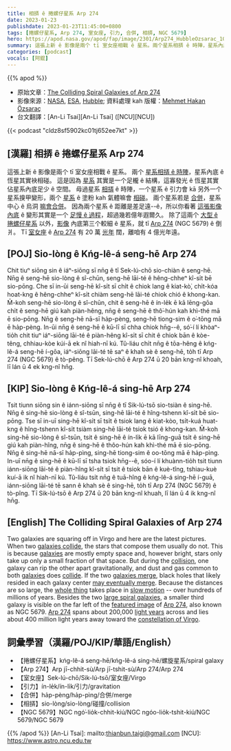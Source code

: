 ```yaml
---
title: 相挵 ê 捲螺仔星系 Arp 274
date: 2023-01-23
publishdate: 2023-01-23T11:45:00+0800
tags: [捲螺仔星系, Arp 274, 室女座, 引力, 合併, 相挵, NGC 5679]
hero: https://apod.nasa.gov/apod/fap/image/2301/Arp274_HubbleOzsarac_1080.jpg
summary: 這張上新 ê 影像是兩个 tī 室女座相戰 ê 星系。兩个星系相挵 ê 時陣，星系內底 ê 恆星其實袂相碰，這是因為星系其實是一个足櫳 ê 結構。
categories: [podcast]
vocals: [阿錕]
---
```


{{% apod %}}

- 原始文章：[The Colliding Spiral Galaxies of Arp 274](https://apod.nasa.gov/apod/ap230123.html)
- 影像來源：[NASA](https://www.nasa.gov/), [ESA](https://www.esa.int/), [Hubble](https://www.nasa.gov/mission_pages/hubble/main/index.html); 資料處理 kah 版權：[Mehmet Hakan Özsaraç](https://www.flickr.com/photos/mhozsarac/)
- 台文翻譯：[An-Li Tsai][An-Li Tsai] ([NCU][NCU])

{{< podcast "cldz8sf5902kc01tj652ee7kt" >}}

## [漢羅] 相挵 ê 捲螺仔星系 Arp 274
這張上新 ê 影像是兩个 tī 室女座相戰 ê 星系。
兩个 [星系相挵 ê 時陣][galaxies collide]，星系內底 ê 恆星其實袂相碰。
這是因為 [星系][galaxies 1] 其實是一个足櫳 ê 結構，這寡發光 ê 恆星其實佔星系內底足少 ê 空間。
毋過星系 [相挵][collision] ê 時陣，一个星系 ê 引力會 kā 另外一个星系搝甲變形，兩个 [星系][galaxies 2] ê 塗粉 kah 氣體嘛會 [相碰][collide]。
兩个星系若是 [合併][galaxies merge]，星系中心 ê 烏洞 [嘛會合併][may eventually merge]。
因為兩个星系 ê 距離是差足遠--ê，所以你看著 [這張影像內底][whole thing] ê 變形其實是一个 [足慢 ê 過程][slow motion]，超過幾若億年遐爾久。
除了這兩个 [大型 ê 捲螺仔星系][large spiral galaxies] 以外，[影像][featured image] 內底第三个較細 ê 星系，就 tī [Arp 274][Arp 274 1] (NGC 5679) ê 倒爿。
Tī [室女座][constellation of Virgo] ê [Arp 274][Arp 274 2] 有 20 萬 [光年][light years] 闊，離咱有 4 億光年遠。

## [POJ] Sio-lòng ê Kńg-lê-á seng-hē Arp 274
Chit tiuⁿ siōng sin ê iáⁿ-siōng sī nn̄g ê tī Sek-lú-chō sio-chiàn ê seng-hē.
Nn̄g ê seng-hē sio-lòng ê sî-chūn, seng-hē lāi-té ê hêng-chheⁿ kî-si̍t bē sio-pōng.
Che sī in-ūi seng-hē kî-si̍t sī chi̍t ê chiok lang ê kiat-kò͘, chi̍t-kóa hoat-kng ê hêng-chheⁿ kî-si̍t chiàm seng-hē lāi-té chiok chió ê khong-kan.
M̄-koh seng-hē sio-lòng ê sî-chūn, chit ê seng-hē ê ín-le̍k ē kā lēng-gōa chi̍t ê seng-hē giú kah piàn-hêng, nn̄g ê seng-hē ê thô͘-hún kah khì-thé mā ē sio-pōng.
Nn̄g ê seng-hē nā-sī ha̍p-pèng, seng-hē tiong-sim ê o͘-tōng mā ē ha̍p-pèng.
In-ūi nn̄g ê seng-hē ê kū-lī sī chha chiok hn̄g--ê, só͘-í lí khòaⁿ-tio̍h chit tiuⁿ iáⁿ-siōng lāi-té ê piàn-hêng kî-si̍t sī chit ê chiok bān ê kòe-têng, chhiau-kòe kúi-ā ek nî hiah-nī kú.
Tû-liáu chi̍t nn̄g ê tōa-hêng ê kńg-lê-á seng-hē í-gōa, iáⁿ-siōng lāi-té tē saⁿ ê khah sè ê seng-hē, to̍h tī Arp 274 (NGC 5679) ê tò-pêng.
Tī Sek-lú-chō ê Arp 274 ū 20 bān kng-nî khoah, lī lán ū 4 ek kng-nî hn̄g.

## [KIP] Sio-lòng ê Kńg-lê-á sing-hē Arp 274
Tsit tiunn siōng sin ê iánn-siōng sī nn̄g ê tī Sik-lú-tsō sio-tsiàn ê sing-hē.
Nn̄g ê sing-hē sio-lòng ê sî-tsūn, sing-hē lāi-té ê hîng-tshenn kî-si̍t bē sio-pōng.
Tse sī in-uī sing-hē kî-si̍t sī tsi̍t ê tsiok lang ê kiat-kòo, tsi̍t-kuá huat-kng ê hîng-tshenn kî-si̍t tsiàm sing-hē lāi-té tsiok tsió ê khong-kan.
M̄-koh sing-hē sio-lòng ê sî-tsūn, tsit ê sing-hē ê ín-li̍k ē kā līng-guā tsi̍t ê sing-hē giú kah piàn-hîng, nn̄g ê sing-hē ê thôo-hún kah khì-thé mā ē sio-pōng.
Nn̄g ê sing-hē nā-sī ha̍p-pìng, sing-hē tiong-sim ê oo-tōng mā ē ha̍p-pìng.
In-uī nn̄g ê sing-hē ê kū-lī sī tsha tsiok hn̄g--ê, sóo-í lí khuànn-tio̍h tsit tiunn iánn-siōng lāi-té ê piàn-hîng kî-si̍t sī tsit ê tsiok bān ê kuè-tîng, tshiau-kuè kuí-ā ik nî hiah-nī kú.
Tû-liáu tsi̍t nn̄g ê tuā-hîng ê kńg-lê-á sing-hē í-guā, iánn-siōng lāi-té tē sann ê khah sè ê sing-hē, to̍h tī Arp 274 (NGC 5679) ê tò-pîng.
Tī Sik-lú-tsō ê Arp 274 ū 20 bān kng-nî khuah, lī lán ū 4 ik kng-nî hn̄g.

## [English] The Colliding Spiral Galaxies of Arp 274
Two galaxies are squaring off in Virgo and here are the latest pictures.
When two [galaxies collide][galaxies collide], the stars that compose them usually do not.
This is because [galaxies][galaxies 1] are mostly empty space and, however bright, stars only take up only a small fraction of that space.
But during the [collision][collision], one galaxy can rip the other apart gravitationally, and dust and gas common to both [galaxies][galaxies 2] does [collide][collide].
If the two [galaxies merge][galaxies merge], black holes that likely resided in each galaxy center [may eventually merge][may eventually merge].
Because the distances are so large, the [whole thing][whole thing] takes place in [slow motion][slow motion] -- over hundreds of millions of years.
Besides the two [large spiral galaxies][large spiral galaxies], a smaller third galaxy is visible on the far left of the [featured image][featured image] of [Arp 274][Arp 274 1], also known as NGC 5679.
[Arp 274][Arp 274 2] spans about 200,000 [light years][light years] across and lies about 400 million light years away toward the [constellation of Virgo][constellation of Virgo].


## 詞彙學習（漢羅/POJ/KIP/華語/English）
- 【捲螺仔星系】kńg-lê-á seng-hē/kńg-lê-á sing-hē/螺旋星系/spiral galaxy
- 【Arp 274】Arp jī-chhit-sù/Arp jī-tshit-sù/Arp 274/Arp 274
- 【室女座】Sek-lú-chō/Sik-lú-tsō/室女座/Virgo
- 【引力】ín-le̍k/ín-li̍k/引力/gravitation
- 【合併】ha̍p-pèng/ha̍p-pìng/合併/merge
- 【相挵】sio-lòng/sio-lòng/碰撞/collision
- 【NGC 5679】NGC ngó͘-lio̍k-chhit-kiú/NGC ngóo-lio̍k-tshit-kiú/NGC 5679/NGC 5679


{{% /apod %}}
[An-Li Tsai]: mailto:thianbun.taigi@gmail.com
[NCU]: https://www.astro.ncu.edu.tw

[copyright]: https://apod.nasa.gov/apod/fap/lib/about_apod.html#srapply
[License]: https://creativecommons.org/licenses/by/2.0/

[galaxies collide]:https://apod.nasa.gov/apod/ap211004.html
[galaxies 1]:https://en.wikipedia.org/wiki/Galaxy
[collision]:https://en.wikipedia.org/wiki/Interacting_galaxy
[galaxies 2]:https://science.nasa.gov/astrophysics/focus-areas/what-are-galaxies
[collide]:https://apod.nasa.gov/apod/colliding_galaxies.html
[galaxies merge]:http://burro.astr.cwru.edu/models/models.html
[may eventually merge]:https://ui.adsabs.harvard.edu/abs/2005ApJ...622L..93M/abstract
[whole thing]:http://www.youtube.com/watch?v=lXy3B2K47Qg
[slow motion]:https://i.pinimg.com/originals/ac/21/cd/ac21cdb998ded047b5d7e0e2280e0d48.jpg
[large spiral galaxies]:https://apod.nasa.gov/apod/ap130825.html
[featured image]:https://www.flickr.com/photos/mhozsarac/52541931405/in/dateposted/
[Arp 274 1]:https://hubblesite.org/contents/media/images/2009/14/2523-Image.html
[Arp 274 2]:https://youtu.be/MX_nTpFFd4s
[light years]:https://chandra.harvard.edu/photo/cosmic_distance.html
[constellation of Virgo]:https://en.wikipedia.org/wiki/Virgo_(constellation)


